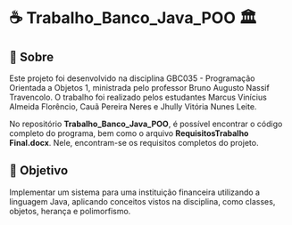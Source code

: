 # ☕ Trabalho_Banco_Java_POO 🏛

## 📃 Sobre

Este projeto foi desenvolvido na disciplina GBC035 - Programação Orientada a Objetos 1, ministrada pelo professor Bruno Augusto Nassif Travencolo. O trabalho foi realizado pelos estudantes Marcus Vinícius Almeida Florêncio, Cauã Pereira Neres e Jhully Vitória Nunes Leite.

No repositório **Trabalho_Banco_Java_POO**, é possível encontrar o código completo do programa, bem como o arquivo **RequisitosTrabalho Final.docx**. Nele, encontram-se os requisitos completos do projeto.

## 🎯 Objetivo
Implementar um sistema para uma instituição financeira utilizando a linguagem Java, aplicando conceitos vistos na disciplina, como classes, objetos, herança e polimorfismo.






